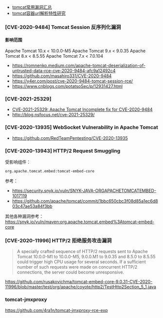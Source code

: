 - [tomcat常用漏洞汇总](https://saucer-man.com/information_security/507.html)
- [tomcat容器url解析特性研究](https://xz.aliyun.com/t/10799)

### [CVE-2020-9484] Tomcat Session 反序列化漏洞


#### 影响范围
Apache Tomcat 10.x < 10.0.0-M5
Apache Tomcat 9.x < 9.0.35
Apache Tomcat 8.x < 8.5.55
Apache Tomcat 7.x < 7.0.104


- https://romnenko.medium.com/apache-tomcat-deserialization-of-untrusted-data-rce-cve-2020-9484-afc9a12492c4
- https://github.com/masahiro331/CVE-2020-9484
- https://y4er.com/post/cve-2020-9484-tomcat-session-rce/
- https://www.cnblogs.com/potatsoSec/p/12931427.html


### [CVE-2021-25329]

- [CVE-2021-25329: Apache Tomcat Incomplete fix for CVE-2020-9484](https://seclists.org/oss-sec/2021/q1/184)
- http://blog.nsfocus.net/cve-2021-25329/

### [CVE-2020-13935] WebSocket Vulnerability in Apache Tomcat

- https://github.com/RedTeamPentesting/CVE-2020-13935

### [CVE-2020-13943] HTTP/2 Request Smuggling
受影响组件：
```
org.apache.tomcat.embed:tomcat-embed-core
```

参考：
- https://security.snyk.io/vuln/SNYK-JAVA-ORGAPACHETOMCATEMBED-1017119
- https://github.com/apache/tomcat/commit/1bbc650cbc3f08d85a1ec6d803c47ae53a84f3bb

其他各种漏洞参考：
https://snyk.io/vuln/maven:org.apache.tomcat.embed%3Atomcat-embed-core

### [CVE-2020-11996] HTTP/2 拒绝服务攻击漏洞
> A specially crafted sequence of HTTP/2 requests sent to Apache Tomcat 10.0.0-M1 to 10.0.0-M5, 9.0.0.M1 to 9.0.35 and 8.5.0 to 8.5.55 could trigger high CPU usage for several seconds. If a sufficient number of such requests were made on concurrent HTTP/2 connections, the server could become unresponsive.

https://github.com/rusakovichma/tomcat-embed-core-9.0.31-CVE-2020-11996/blob/master/test/org/apache/coyote/http2/TestHttp2Section_5_1.java

### tomcat-jmxproxy

https://github.com/4ra1n/tomcat-jmxproxy-rce-exp
